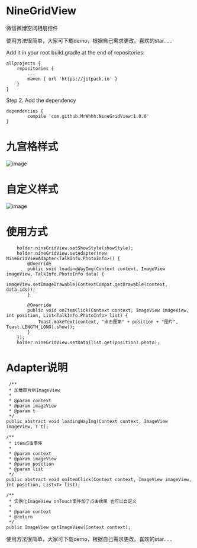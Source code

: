 # NineGridView
微信微博空间相册控件

使用方法很简单，大家可下载demo，根据自己需求更改。喜欢的star......

Add it in your root build.gradle at the end of repositories:

	allprojects {
		repositories {
			...
			maven { url 'https://jitpack.io' }
		}
	}
  
Step 2. Add the dependency

	dependencies {
	        compile 'com.github.MrWhhh:NineGridView:1.0.0'
	}
  
  # 九宫格样式
  ![image](https://github.com/MrWhhh/NineGridView/raw/master/GIF.gif)
  
  # 自定义样式
  ![image](https://github.com/MrWhhh/NineGridView/raw/master/GIF3.gif)
  
  # 使用方式
  
        holder.nineGridView.setShowStyle(showStyle);
        holder.nineGridView.setAdapter(new NineGridViewAdapter<TalkInfo.PhotoInfo>() {
            @Override
            public void loadingWayImg(Context context, ImageView imageView, TalkInfo.PhotoInfo data) {
                imageView.setImageDrawable(ContextCompat.getDrawable(context, data.ids));
            }

            @Override
            public void onItemClick(Context context, ImageView imageView, int position, List<TalkInfo.PhotoInfo> list) {
                Toast.makeText(context, "点击图第" + position + "图片", Toast.LENGTH_LONG).show();
            }
        });
        holder.nineGridView.setData(list.get(position).photo);
        
        
 # Adapter说明
     /**
     * 加载图片到ImageView
     *
     * @param context
     * @param imageView
     * @param t
     */
    public abstract void loadingWayImg(Context context, ImageView imageView, T t);

    /**
     * item点击事件
     *
     * @param context
     * @param imageView
     * @param position
     * @param list
     */
    public abstract void onItemClick(Context context, ImageView imageView, int position, List<T> list);

    /**
     * 实例化ImageView onTouch事件加了点击效果 也可以自定义
     *
     * @param context
     * @return
     */
    public ImageView getImageView(Context context);
    
    
使用方法很简单，大家可下载demo，根据自己需求更改。喜欢的star......
